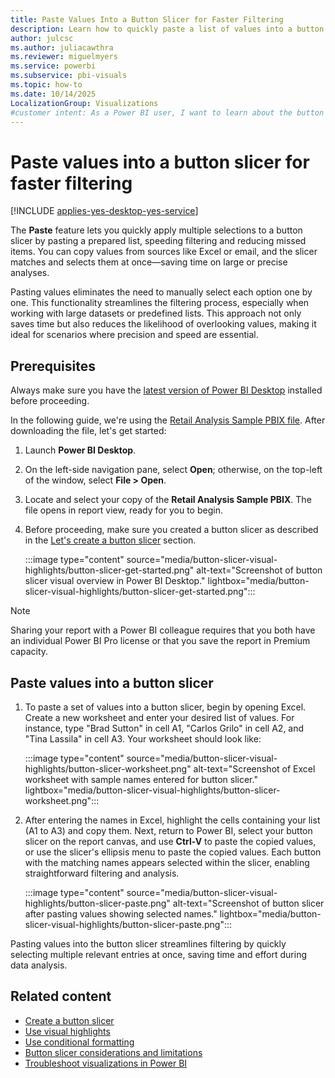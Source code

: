 ```yaml
---
title: Paste Values Into a Button Slicer for Faster Filtering
description: Learn how to quickly paste a list of values into a button slicer to apply multiple selections at once, speed filtering, and reduce manual selection—try it now.
author: julcsc
ms.author: juliacawthra
ms.reviewer: miguelmyers
ms.service: powerbi
ms.subservice: pbi-visuals
ms.topic: how-to
ms.date: 10/14/2025
LocalizationGroup: Visualizations
#customer intent: As a Power BI user, I want to learn about the button slicer feature in Power BI Desktop, including how to paste values for quick selections, so I can enhance my reports with interactive filtering options.
---
```


# Paste values into a button slicer for faster filtering

[!INCLUDE [applies-yes-desktop-yes-service](../includes/applies-yes-desktop-yes-service.md)]

The **Paste** feature lets you quickly apply multiple selections to a button slicer by pasting a prepared list, speeding filtering and reducing missed items. You can copy values from sources like Excel or email, and the slicer matches and selects them at once—saving time on large or precise analyses.

Pasting values eliminates the need to manually select each option one by one. This functionality streamlines the filtering process, especially when working with large datasets or predefined lists. This approach not only saves time but also reduces the likelihood of overlooking values, making it ideal for scenarios where precision and speed are essential.

## Prerequisites

Always make sure you have the [latest version of Power BI Desktop](https://www.microsoft.com/en-us/download/details.aspx?id=58494) installed before proceeding.

In the following guide, we're using the [Retail Analysis Sample PBIX file](https://download.microsoft.com/download/9/6/D/96DDC2FF-2568-491D-AAFA-AFDD6F763AE3/Retail%20Analysis%20Sample%20PBIX.pbix). After downloading the file, let's get started:

1. Launch **Power BI Desktop**.
1. On the left-side navigation pane, select **Open**; otherwise, on the top-left of the window, select **File > Open**.
1. Locate and select your copy of the **Retail Analysis Sample PBIX**. The file opens in report view, ready for you to begin.
1. Before proceeding, make sure you created a button slicer as described in the [Let's create a button slicer](/power-bi/visuals/power-bi-visualization-button-slicer#lets-create-a-button-slicer) section.

    :::image type="content" source="media/button-slicer-visual-highlights/button-slicer-get-started.png" alt-text="Screenshot of button slicer visual overview in Power BI Desktop." lightbox="media/button-slicer-visual-highlights/button-slicer-get-started.png":::

> [!NOTE]
> Sharing your report with a Power BI colleague requires that you both have an individual Power BI Pro license or that you save the report in Premium capacity.

## Paste values into a button slicer

1. To paste a set of values into a button slicer, begin by opening Excel. Create a new worksheet and enter your desired list of values. For instance, type "Brad Sutton" in cell A1, "Carlos Grilo" in cell A2, and "Tina Lassila" in cell A3. Your worksheet should look like:

    :::image type="content" source="media/button-slicer-visual-highlights/button-slicer-worksheet.png" alt-text="Screenshot of Excel worksheet with sample names entered for button slicer." lightbox="media/button-slicer-visual-highlights/button-slicer-worksheet.png":::

1. After entering the names in Excel, highlight the cells containing your list (A1 to A3) and copy them. Next, return to Power BI, select your button slicer on the report canvas, and use **Ctrl-V** to paste the copied values, or use the slicer's ellipsis menu to paste the copied values. Each button with the matching names appears selected within the slicer, enabling straightforward filtering and analysis.

    :::image type="content" source="media/button-slicer-visual-highlights/button-slicer-paste.png" alt-text="Screenshot of button slicer after pasting values showing selected names." lightbox="media/button-slicer-visual-highlights/button-slicer-paste.png":::

Pasting values into the button slicer streamlines filtering by quickly selecting multiple relevant entries at once, saving time and effort during data analysis.

## Related content

- [Create a button slicer](power-bi-visualization-button-slicer.md)
- [Use visual highlights](button-slicer-visual-highlights.md)
- [Use conditional formatting](button-slicer-conditional-formatting.md)
- [Button slicer considerations and limitations](power-bi-visualization-list-slicer-considerations-limitations.md)
- [Troubleshoot visualizations in Power BI](power-bi-visualization-troubleshoot.md)
